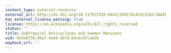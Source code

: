 ```yaml
---
content_type: external-resource
external_url: http://dx.doi.org/10.1175/1520-0442(2001)014%3C3192:SAASM%3E2.0.CO;2
has_external_license_warning: true
license: https://en.wikipedia.org/wiki/All_rights_reserved
status: ''
title: Subtropical Anticyclones and Summer Monsoons
uid: 61da0736-98a7-4ea9-ab7d-b4cbc5fca42b
wayback_url: ''
---
```

